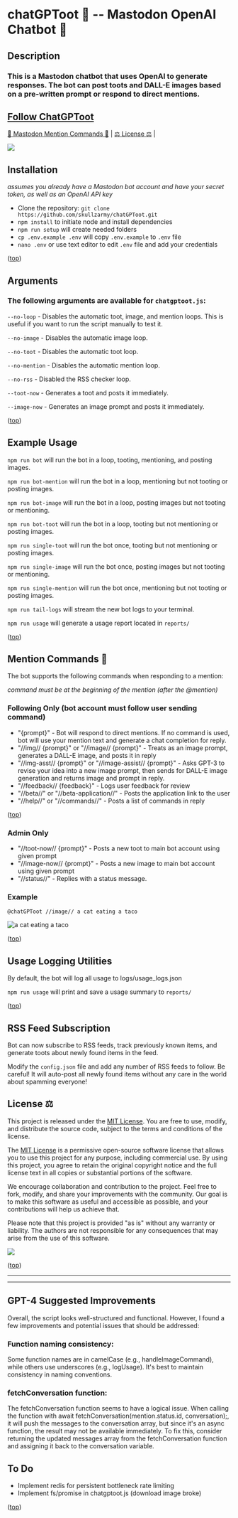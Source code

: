 # chatGPToot 🦣 -- Mastodon OpenAI Chatbot 🤖

## Description

### This is a Mastodon chatbot that uses OpenAI to generate responses. The bot can post toots and DALL-E images based on a pre-written prompt or respond to direct mentions.

## [Follow ChatGPToot](https://masto.ai/@chatGPToot)

[🤖 Mastodon Mention Commands 🤖](#mention-commands-) | [⚖️ License ⚖️](#license-%EF%B8%8F) |

<a href="https://www.buymeacoffee.com/skllzrmy"><img src="https://img.buymeacoffee.com/button-api/?text=Buy me a beer&emoji=🍺&slug=skllzrmy&button_colour=FFDD00&font_colour=000000&font_family=Cookie&outline_colour=000000&coffee_colour=ffffff" /></a>

## Installation

_assumes you already have a Mastodon bot account and have your secret token, as well as an OpenAI API key_

-   Clone the repository: `git clone https://github.com/skullzarmy/chatGPToot.git`
-   `npm install` to initiate node and install dependencies
-   `npm run setup` will create needed folders
-   `cp .env.example .env` will copy `.env.example` to `.env` file
-   `nano .env` or use text editor to edit `.env` file and add your credentials

([top](#description))

## Arguments

### The following arguments are available for `chatgptoot.js`:

`--no-loop` - Disables the automatic toot, image, and mention loops. This is useful if you want to run the script manually to test it.

`--no-image` - Disables the automatic image loop.

`--no-toot` - Disables the automatic toot loop.

`--no-mention` - Disables the automatic mention loop.

`--no-rss` - Disabled the RSS checker loop.

`--toot-now` - Generates a toot and posts it immediately.

`--image-now` - Generates an image prompt and posts it immediately.

([top](#description))

## Example Usage

`npm run bot` will run the bot in a loop, tooting, mentioning, and posting images.

`npm run bot-mention` will run the bot in a loop, mentioning but not tooting or posting images.

`npm run bot-image` will run the bot in a loop, posting images but not tooting or mentioning.

`npm run bot-toot` will run the bot in a loop, tooting but not mentioning or posting images.

`npm run single-toot` will run the bot once, tooting but not mentioning or posting images.

`npm run single-image` will run the bot once, posting images but not tooting or mentioning.

`npm run single-mention` will run the bot once, mentioning but not tooting or posting images.

`npm run tail-logs` will stream the new bot logs to your terminal.

`npm run usage` will generate a usage report located in `reports/`

([top](#description))

## Mention Commands 🤖

The bot supports the following commands when responding to a mention:

_command must be at the beginning of the mention (after the @mention)_

### Following Only (bot account must follow user sending command)

-   "{prompt}" - Bot will respond to direct mentions. If no command is used, bot will use your mention text and generate a chat completion for reply.
-   "//img// {prompt}" or "//image// {prompt}" - Treats as an image prompt, generates a DALL-E image, and posts it in reply
-   "//img-asst// {prompt}" or "//image-assist// {prompt}" - Asks GPT-3 to revise your idea into a new image prompt, then sends for DALL-E image generation and returns image and prompt in reply.
-   "//feedback// {feedback}" - Logs user feedback for review
-   "//beta//" or "//beta-application//" - Posts the application link to the user
-   "//help//" or "//commands//" - Posts a list of commands in reply

([top](#description))

### Admin Only

-   "//toot-now// {prompt}" - Posts a new toot to main bot account using given prompt
-   "//image-now// {prompt}" - Posts a new image to main bot account using given prompt
-   "//status//" - Replies with a status message.

### Example

`@chatGPToot //image// a cat eating a taco`

![a cat eating a taco](static/taco_cat.png "indeed, a cat eating a taco.")

([top](#description))

## Usage Logging Utilities

By default, the bot will log all usage to logs/usage_logs.json

`npm run usage` will print and save a usage summary to `reports/`

([top](#description))

## RSS Feed Subscription

Bot can now subscribe to RSS feeds, track previously known items, and generate toots about newly found items in the feed.

Modify the `config.json` file and add any number of RSS feeds to follow. Be careful! It will auto-post all newly found items without any care in the world about spamming everyone!

## License ⚖️

This project is released under the [MIT License](LICENSE.txt). You are free to use, modify, and distribute the source code, subject to the terms and conditions of the license.

The [MIT License](LICENSE.txt) is a permissive open-source software license that allows you to use this project for any purpose, including commercial use. By using this project, you agree to retain the original copyright notice and the full license text in all copies or substantial portions of the software.

We encourage collaboration and contribution to the project. Feel free to fork, modify, and share your improvements with the community. Our goal is to make this software as useful and accessible as possible, and your contributions will help us achieve that.

Please note that this project is provided "as is" without any warranty or liability. The authors are not responsible for any consequences that may arise from the use of this software.

<a href="https://www.buymeacoffee.com/skllzrmy"><img src="https://img.buymeacoffee.com/button-api/?text=Buy me a beer&emoji=🍺&slug=skllzrmy&button_colour=FFDD00&font_colour=000000&font_family=Cookie&outline_colour=000000&coffee_colour=ffffff" /></a>

([top](#description))

---

---

## GPT-4 Suggested Improvements

Overall, the script looks well-structured and functional. However, I found a few improvements and potential issues that should be addressed:

### Function naming consistency:

Some function names are in camelCase (e.g., handleImageCommand), while others use underscores (e.g., logUsage). It's best to maintain consistency in naming conventions.

### fetchConversation function:

The fetchConversation function seems to have a logical issue. When calling the function with await fetchConversation(mention.status.id, conversation);, it will push the messages to the conversation array, but since it's an async function, the result may not be available immediately. To fix this, consider returning the updated messages array from the fetchConversation function and assigning it back to the conversation variable.

## To Do

-   Implement redis for persistent bottleneck rate limiting
-   Implement fs/promise in chatgptoot.js (download image broke)

([top](#description))
